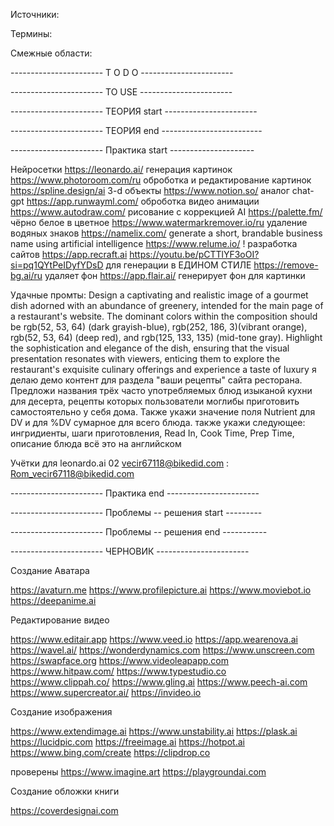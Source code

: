 Источники:

Термины:

Смежные области:


----------------------- T O D O  -----------------------  



----------------------- TO USE  -----------------------  



----------------------- ТЕОРИЯ start -----------------------  

----------------------- ТЕОРИЯ end ------------------------- 


----------------------- Практика start ---------------------

   Нейросетки
      https://leonardo.ai/       генерация картинок
      https://www.photoroom.com/ru        оброботка и редактирование картинок
      https://spline.design/ai            3-d объекты 
      https://www.notion.so/              аналог chat-gpt
      https://app.runwayml.com/           оброботка видео анимации
      https://www.autodraw.com/           рисование с коррекцией AI
      https://palette.fm/                 чёрно белое в цветное
      https://www.watermarkremover.io/ru  удаление водяных знаков
      https://namelix.com/                generate a short, brandable business name using artificial intelligence
      https://www.relume.io/              ! разработка сайтов 
      https://app.recraft.ai              https://youtu.be/pCTTlYF3oOI?si=pq1QYtPeIDyfYDsD   для генерации в ЕДИНОМ СТИЛЕ
      https://remove-bg.ai/ru             удаляет фон
      https://app.flair.ai/               генерирует фон для картинки 



Удачные промты:
   Design a captivating and realistic image of a gourmet dish adorned with an abundance of greenery, intended for the main page of a restaurant's website. The dominant colors within the composition should be rgb(52, 53, 64) (dark grayish-blue), rgb(252, 186, 3)(vibrant orange), rgb(52, 53, 64) (deep red), and rgb(125, 133, 135) (mid-tone gray). Highlight the sophistication and elegance of the dish, ensuring that the visual presentation resonates with viewers, enticing them to explore the restaurant's exquisite culinary offerings and experience a taste of luxury
   я делаю демо контент для раздела "ваши рецепты" сайта ресторана. Предложи названия трёх часто употребляемых блюд изыканой кухни для десерта,  рецепты которых пользователи моглибы приготовить самостоятельно у себя дома. Также укажи значение поля Nutrient	для DV	 и для %DV сумарное для всего блюда. также укажи следующее: ингридиенты, шаги приготовления,  Read In, Cook Time, Prep Time, описание блюда всё это на английском

Учётки для leonardo.ai
   02 vecir67118@bikedid.com  :  Rom_vecir67118@bikedid.com


----------------------- Практика end -----------------------



----------------------- Проблемы -- решения start ---------

----------------------- Проблемы -- решения end -----------








----------------------- ЧЕРНОВИК -----------------------


Создание Аватара

https://avaturn.me
https://www.profilepicture.ai
https://www.moviebot.io
https://deepanime.ai

Редактирование видео

https://www.editair.app
https://www.veed.io
https://app.wearenova.ai
https://wavel.ai/
https://wonderdynamics.com
https://www.unscreen.com
https://swapface.org
https://www.videoleapapp.com
https://www.hitpaw.com/
https://www.typestudio.co
https://www.clippah.co/
https://www.gling.ai
https://www.peech-ai.com
https://www.supercreator.ai/
https://invideo.io

Создание изображения 

https://www.extendimage.ai
https://www.unstability.ai
https://plask.ai
https://lucidpic.com
https://freeimage.ai
https://hotpot.ai
https://www.bing.com/create
https://clipdrop.co

   проверены
      https://www.imagine.art
      https://playgroundai.com

Создание обложки книги

https://coverdesignai.com









